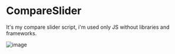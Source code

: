# CompareSlider


It's my compare slider script, i'm used only JS without libraries and frameworks.


![image](https://user-images.githubusercontent.com/110896282/188414416-a00c038a-6ce8-4aa5-91ad-f340a40b0fd3.png)
